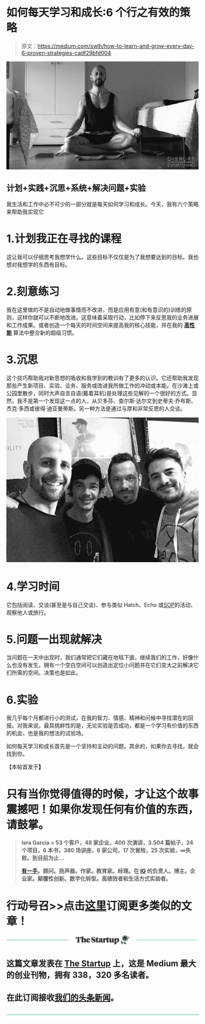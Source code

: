# 如何每天学习和成长:6 个行之有效的策略

> 原文：<https://medium.com/swlh/how-to-learn-and-grow-every-day-6-proven-strategies-cadf29bfd004>

![](img/786cf5d6ecd48f4f94d03e887cf14eae.png)

## 计划+实践+沉思+系统+解决问题+实验

我生活和工作中必不可少的一部分就是每天如何学习和成长。今天，我有六个策略来帮助我实现它

# 1.计划我正在寻找的课程

这让我可以仔细思考我想学什么。这些目标不仅仅是为了我想要达到的目标。我也想对我想学的东西有目标。

# 2.刻意练习

我在这里做的不是自动地做事情而不改进，而是应用有意(和有意识的)训练的原则，这样你就可以不断地改进。这意味着采取行动，比如停下来反思我的业务进展和工作成果。或者创造一个每天的时间空间来提高我的核心技能，并在我的 [**高性能**](/swlh/20-top-and-simple-practices-to-reach-your-daily-high-performance-ea81c5cdb300) 算法中整合新的超级习惯。

# 3.沉思

这个技巧帮助我对新思想的吸收和我学到的教训有了更多的认识。它还帮助我发现那些产生新项目、实验、业务、服务或改进我所做工作的冲动或本能。在沙滩上或公园里散步，同时大声自言自语(戴着耳机)是处理这些见解的一个很好的方式。显然，我不是第一个发现这一点的人，从贝多芬、查尔斯·达尔文到史蒂夫·乔布斯、杰克·多西或彼得·迪亚曼蒂斯。另一种方法是通过与厚和非常反思的人交谈。

![](img/b3c0c12f153f5a9223555dbea69c7445.png)

# 4.学习时间

它包括阅读、交谈(甚至是与自己交谈)、参与类似 Hatch、Echo 或[SOP](https://isragarcia.com/projects/stand-out-program)的活动、观察他人或旅行。

# 5.问题一出现就解决

当问题在一天中出现时，我们通常把它们藏在地毯下面，继续我们的工作，好像什么也没有发生。拥有一个空白空间可以创造出定位小问题并在它们变大之前解决它们所需的空间。决策也是如此。

# 6.实验

我几乎每个月都进行小的测试，在我的智力、情感、精神和问候中寻找潜在的回报。对我来说，最具挑衅性的是，无论实验是否成功，都是一个学习有价值的东西的机会，也是我的想法的试验场。

如何每天学习和成长首先是一个坚持和主动的问题。其余的，如果你去寻找，就会找到你。

【本帖首发于[](https://isragarcia.com/how-to-learn-and-grow-every-day)**】**

# **只有当你觉得值得的时候，才让这个故事震撼吧！如果你发现任何有价值的东西，请鼓掌。**

> **Isra Garcia = 53 个客户，48 家企业，400 次演讲，3.504 篇帖子，24 个项目，6 本书，380 场讲座，6 家公司，17 次冒险，25 次实验，∞失败。到目前为止…**
> 
> **[有一手](https://isragarcia.com/wp/marketer)。顾问。扬声器。作家。教育家。经理。在 [IG](http://thisisig.com) 的负责人。博主。企业家。颠覆性创新。数字化转型。高绩效者和生活方式实验者。**

# **行动号召>>点击[这里](http://feeds.feedburner.com/isragarcia)订阅更多类似的文章！**

**[![](img/308a8d84fb9b2fab43d66c117fcc4bb4.png)](https://medium.com/swlh)**

## **这篇文章发表在 [The Startup](https://medium.com/swlh) 上，这是 Medium 最大的创业刊物，拥有 338，320 多名读者。**

## **在此订阅接收[我们的头条新闻](http://growthsupply.com/the-startup-newsletter/)。**

**[![](img/b0164736ea17a63403e660de5dedf91a.png)](https://medium.com/swlh)**